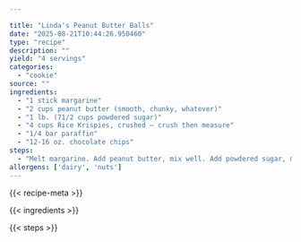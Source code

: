 ```yaml
---

title: "Linda's Peanut Butter Balls"
date: "2025-08-21T10:44:26.950460"
type: "recipe"
description: ""
yield: "4 servings"
categories:
  - "cookie"
source: ""
ingredients:
  - "1 stick margarine"
  - "2 cups peanut butter (smooth, chunky, whatever)"
  - "1 lb. (71/2 cups powdered sugar)"
  - "4 cups Rice Krispies, crushed – crush then measure"
  - "1/4 bar paraffin"
  - "12-16 oz. chocolate chips"
steps:
  - "Melt margarine. Add peanut butter, mix well. Add powdered sugar, mix, then add Rice Krispies. Form into walnut-sized balls with plastic gloved hands. Place onto jelly roll pan. Melt paraffin and chocolate chips in top of double boiler. Dip balls into chocolate mixture, shake excess off, and place on wax paper lined jelly roll pan. Place in freezer to set chocolate. Makes 80-100 balls. May be stored in airtight container in freezer."
allergens: ['dairy', 'nuts']
---
```


{{< recipe-meta >}}

{{< ingredients >}}

{{< steps >}}
